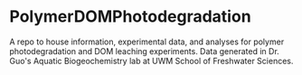 # PolymerDOMPhotodegradation
A repo to house information, experimental data, and analyses for polymer photodegradation and DOM leaching experiments. Data generated in Dr. Guo's Aquatic Biogeochemistry lab at UWM School of Freshwater Sciences.
